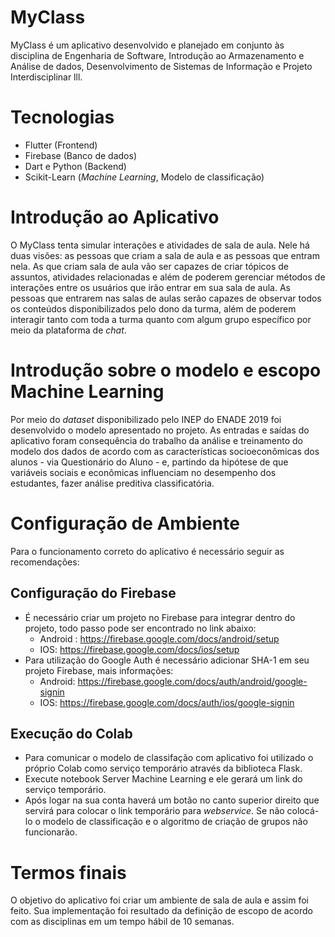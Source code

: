 # MyClass

MyClass é um aplicativo desenvolvido e planejado em conjunto às disciplina de Engenharia de Software, Introdução ao Armazenamento e Análise de dados, Desenvolvimento de Sistemas de Informação e Projeto Interdisciplinar lll.

# Tecnologias 

  - Flutter (Frontend)
  - Firebase (Banco de dados)
  - Dart e Python (Backend)
  - Scikit-Learn (_Machine Learning_, Modelo de classificação)
 
# Introdução ao Aplicativo

  O MyClass tenta simular interações e atividades de sala de aula. Nele há duas visões: as pessoas que criam a sala de aula e as pessoas que entram nela. As que criam sala de aula vão ser capazes de criar tópicos de assuntos, atividades relacionadas e além de poderem gerenciar métodos de interações entre os usuários que irão entrar em sua sala de aula. As pessoas que entrarem nas salas de aulas serão capazes de observar todos os conteúdos disponibilizados pelo dono da turma, além de poderem interagir tanto com toda a turma quanto com algum grupo específico por meio da plataforma de _chat_.
  
 # Introdução sobre o modelo e escopo Machine Learning
  Por meio do _dataset_ disponibilizado pelo INEP do ENADE 2019 foi desenvolvido o modelo apresentado no projeto. As entradas e saídas do aplicativo foram consequência do trabalho da análise e treinamento do modelo dos dados de acordo com as características socioeconômicas dos alunos - via Questionário do Aluno - e, partindo da hipótese de que variáveis sociais e econômicas influenciam no desempenho dos estudantes, fazer análise preditiva classificatória.
  
 # Configuração de Ambiente
  Para o funcionamento correto do aplicativo é necessário seguir as recomendações:
 
 ## Configuração do Firebase
  - É necessário criar um projeto no Firebase para integrar dentro do projeto, todo passo pode ser encontrado no link abaixo:
    - Android : https://firebase.google.com/docs/android/setup
    - IOS: https://firebase.google.com/docs/ios/setup
  - Para utilização do Google Auth é necessário adicionar SHA-1 em seu projeto Firebase, mais informações:
    - Android: https://firebase.google.com/docs/auth/android/google-signin
    - IOS: https://firebase.google.com/docs/auth/ios/google-signin
    
 ## Execução do Colab
  - Para comunicar o modelo de classifação com aplicativo foi utilizado o próprio Colab como serviço temporário através da biblioteca Flask.
  - Execute notebook Server Machine Learning e ele gerará um link do serviço temporário.
  - Após logar na sua conta haverá um botão no canto superior direito que servirá para colocar o link temporário para _webservice_. Se não colocá-lo o modelo de classificação e o algoritmo de criação de grupos não funcionarão.

# Termos finais
  O objetivo do aplicativo foi criar um ambiente de sala de aula e assim foi feito. Sua implementação foi resultado da definição de escopo de acordo com as disciplinas em um tempo hábil de 10 semanas.
 
